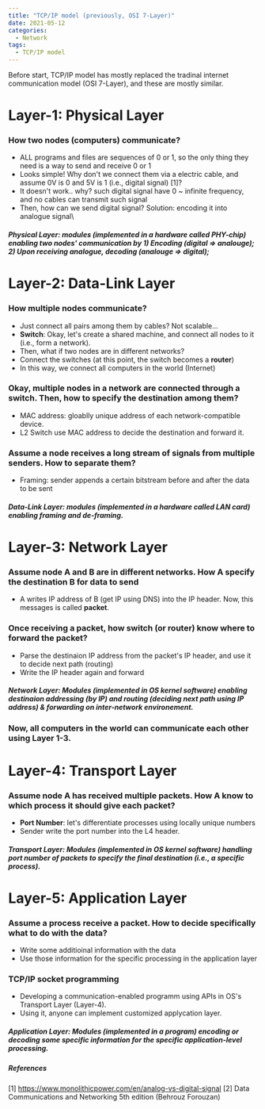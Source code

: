 ```yaml
---
title: "TCP/IP model (previously, OSI 7-Layer)"
date: 2021-05-12
categories:
  - Network
tags:
  - TCP/IP model
---
```


Before start, TCP/IP model has mostly replaced the tradinal internet communication model (OSI 7-Layer), and these are mostly similar.


# Layer-1: Physical Layer 

### How two nodes (computers) communicate?
- ALL programs and files are sequences of 0 or 1, so the only thing they need is a way to send and receive 0 or 1
- Looks simple! Why don't we connect them via a electric cable, and assume 0V is 0 and 5V is 1 (i.e., digital signal) [1]?
- It doesn't work.. why? such digital signal have 0 ~ infinite frequency, and no cables can transmit such signal 
- Then, how can we send digital signal? Solution: encoding it into analogue signal\

##### Physical Layer: modules (implemented in a hardware called PHY-chip) enabling two nodes' communication by 1) Encoding (digital => analouge); 2) Upon receiving analogue, decoding (analouge => digital);


# Layer-2: Data-Link Layer 
### How multiple nodes communicate?
- Just connect all pairs among them by cables? Not scalable...
- **Switch**: Okay, let's create a shared machine, and connect all nodes to it (i.e., form a network). 
- Then, what if two nodes are in different networks? 
- Connect the switches (at this point, the switch becomes a **router**) 
- In this way, we connect all computers in the world (Internet)

### Okay, multiple nodes in a network are connected through a switch. Then, how to specify the destination among them?
- MAC address: gloablly unique address of each network-compatible device.
- L2 Switch use MAC address to decide the destination and forward it.  

### Assume a node receives a long stream of signals from multiple senders. How to separate them?
- Framing: sender appends a certain bitstream before and after the data to be sent

##### Data-Link Layer: modules (implemented in a hardware called LAN card) enabling framing and de-framing.



# Layer-3: Network Layer 
### Assume node A and B are in different networks. How A specify the destination B for data to send
- A writes IP address of B (get IP using DNS) into the IP header. Now, this messages is called **packet**.

### Once receiving a packet, how switch (or router) know where to forward the packet?
- Parse the destinaion IP address from the packet's IP header, and use it to decide next path (routing)
- Write the IP header again and forward

##### Network Layer: Modules (implemented in OS kernel software) enabling destinaion addressing (by IP) and routing (deciding next path using IP address) & forwarding on inter-network environement. 

### Now, all computers in the world can communicate each other using Layer 1-3.

# Layer-4: Transport Layer 
### Assume node A has received multiple packets. How A know to which process it should give each packet?
- **Port Number**: let's differentiate processes using locally unique numbers
- Sender write the port number into the L4 header.

##### Transport Layer: Modules (implemented in OS kernel software) handling port number of packets to specify the final destination (i.e., a specific process). 

# Layer-5: Application Layer
### Assume a process receive a packet. How to decide specifically what to do with the data?
- Write some additioinal information with the data
- Use those information for the specific processing in the application layer

### TCP/IP socket programming
- Developing a communication-enabled programm using APIs in OS's Transport Layer (Layer-4).
- Using it, anyone can implement customized applycation layer. 

##### Application Layer: Modules (implemented in a program) encoding or decoding some specific information for the specific application-level processing. 

##### References
[1] https://www.monolithicpower.com/en/analog-vs-digital-signal
[2] Data Communications and Networking 5th edition (Behrouz Forouzan)

